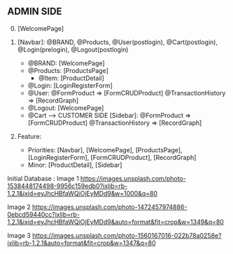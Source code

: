 **ADMIN SIDE**
----
0. [WelcomePage]
1. [Navbar]: @BRAND, @Products, @User(postlogin), @Cart(postlogin), @Login(prelogin), @Logout(postlogin)
    - @BRAND: [WelcomePage]
    - @Products: [ProductsPage]
        - @Item: [ProductDetail]
    - @Login: [LoginRegisterForm]
    - @User: @FormProduct => [FormCRUDProduct]
             @TransactionHistory => [RecordGraph]
    - @Logout: [WelcomePage]
    - @Cart --> CUSTOMER SIDE
    [Sidebar]: @FormProduct => [FormCRUDProduct]
               @TransactionHistory => [RecordGraph]

2. Feature: 
    - Priorities: [Navbar], [WelcomePage], [ProductsPage], [LoginRegisterForm], [FormCRUDProduct], [RecordGraph]
    - Minor: [ProductDetail], [Sidebar]

Initial Database :
Image 1
https://images.unsplash.com/photo-1538448174498-9956c159edb0?ixlib=rb-1.2.1&ixid=eyJhcHBfaWQiOjEyMDd9&w=1000&q=80

Image 2
https://images.unsplash.com/photo-1472457974886-0ebcd59440cc?ixlib=rb-1.2.1&ixid=eyJhcHBfaWQiOjEyMDd9&auto=format&fit=crop&w=1349&q=80

Image 3
https://images.unsplash.com/photo-1560167016-022b78a0258e?ixlib=rb-1.2.1&auto=format&fit=crop&w=1347&q=80